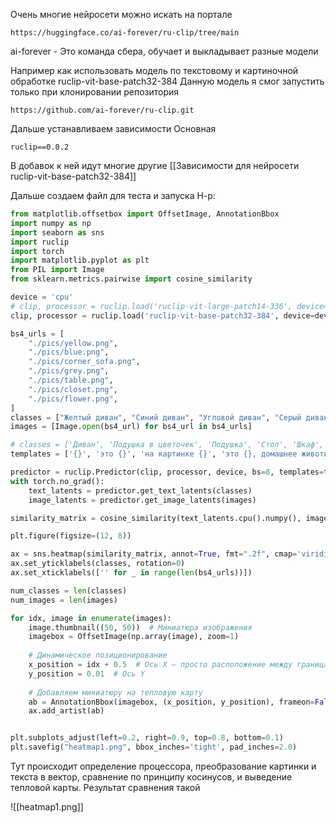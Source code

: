 Очень многие нейросети можно искать на портале 
```
https://huggingface.co/ai-forever/ru-clip/tree/main
```

ai-forever - Это команда сбера, обучает и выкладывает разные модели

Например как использовать модель по текстовому и картиночной обработке ruclip-vit-base-patch32-384
Данную модель я смог запустить только при клонировании репозитория
```
https://github.com/ai-forever/ru-clip.git
```

Дальше устанавливаем зависимости
Основная 
```
ruclip==0.0.2
```
В добавок к ней идут многие другие [[Зависимости для нейросети ruclip-vit-base-patch32-384]]

Дальше создаем файл для теста и запуска
Н-р:
```python
from matplotlib.offsetbox import OffsetImage, AnnotationBbox
import numpy as np
import seaborn as sns
import ruclip
import torch
import matplotlib.pyplot as plt
from PIL import Image
from sklearn.metrics.pairwise import cosine_similarity

device = 'cpu'
# clip, processor = ruclip.load('ruclip-vit-large-patch14-336', device=device)
clip, processor = ruclip.load('ruclip-vit-base-patch32-384', device=device)

bs4_urls = [
    "./pics/yellow.png",
    "./pics/blue.png",
    "./pics/corner_sofa.png",
    "./pics/grey.png",
    "./pics/table.png",
    "./pics/closet.png",
    "./pics/flower.png",
]
classes = ["Желтый диван", "Синий диван", "Угловой диван", "Серый диван", "Стол", "Шкаф", "Диван с цветочками"]
images = [Image.open(bs4_url) for bs4_url in bs4_urls]

# classes = ['Диван', 'Подушка в цветочек', 'Подушка', 'Стол', 'Шкаф', ]
templates = ['{}', 'это {}', 'на картинке {}', 'это {}, домашнее животное']

predictor = ruclip.Predictor(clip, processor, device, bs=8, templates=templates)
with torch.no_grad():
    text_latents = predictor.get_text_latents(classes)
    image_latents = predictor.get_image_latents(images)

similarity_matrix = cosine_similarity(text_latents.cpu().numpy(), image_latents.cpu().numpy())

plt.figure(figsize=(12, 8))

ax = sns.heatmap(similarity_matrix, annot=True, fmt=".2f", cmap='viridis', cbar=False)
ax.set_yticklabels(classes, rotation=0)
ax.set_xticklabels(['' for _ in range(len(bs4_urls))])

num_classes = len(classes)
num_images = len(images)

for idx, image in enumerate(images):
    image.thumbnail((50, 50))  # Миниатюра изображения
    imagebox = OffsetImage(np.array(image), zoom=1)
    
    # Динамическое позиционирование
    x_position = idx + 0.5  # Ось X — просто расположение между границами клеток
    y_position = 0.01  # Ось Y
    
    # Добавляем миниатюру на тепловую карту
    ab = AnnotationBbox(imagebox, (x_position, y_position), frameon=False, box_alignment=(0.5, -0.25))
    ax.add_artist(ab)


plt.subplots_adjust(left=0.2, right=0.9, top=0.8, bottom=0.1)
plt.savefig("heatmap1.png", bbox_inches='tight', pad_inches=2.0)
```

Тут происходит определение процессора, преобразование картинки и текста в вектор, сравнение по принципу косинусов, и выведение тепловой карты.
Результат сравнения такой

![[heatmap1.png]]